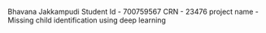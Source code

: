 Bhavana Jakkampudi
Student Id - 700759567
CRN - 23476
project name - Missing child identification using deep learning
